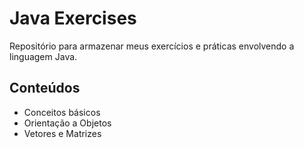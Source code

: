 # Java Exercises
Repositório para armazenar meus exercícios e práticas envolvendo a linguagem Java.

## Conteúdos
- Conceitos básicos
- Orientação a Objetos
- Vetores e Matrizes